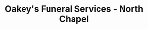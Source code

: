 ---
title: "Oakey's Funeral Services - North Chapel"
url: /roanoke/oakeys-funeral-services-north-chapel/
shop: Bestattungen
---